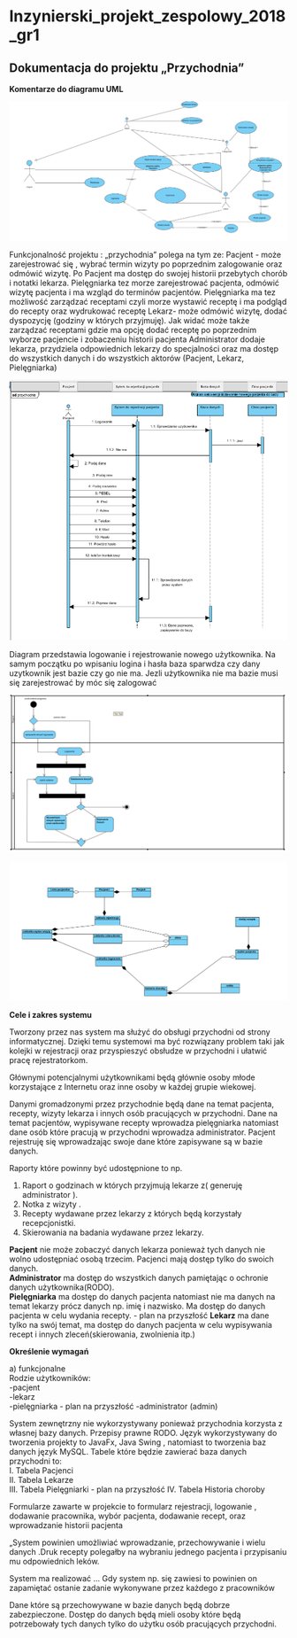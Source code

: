 # Inzynierski_projekt_zespolowy_2018_gr1
## Dokumentacja do projektu „Przychodnia”
**Komentarze do diagramu UML**

![diagram przypadkow uzycia](https://github.com/mjochab/Inzynierski_projekt_zespolowy_2018_gr1/blob/master/imgdocumentacja/diagramprzypadkowuzycia.png)

Funkcjonalność  projektu : „przychodnia” polega na tym ze:
Pacjent - może zarejestrować się , wybrać termin wizyty po poprzednim zalogowanie oraz odmówić wizytę. Po Pacjent ma dostęp do swojej historii przebytych chorób i notatki lekarza. 
Pielęgniarka tez morze zarejestrować pacjenta, odmówić wizytę pacjenta i ma wzgląd do terminów pacjentów. Pielęgniarka ma tez możliwość zarządzać receptami czyli morze wystawić receptę i ma podgląd do recepty oraz wydrukować receptę
Lekarz- może odmówić wizytę, dodać dyspozycję (godziny w których przyjmuję). Jak widać może także zarządzać receptami gdzie ma opcję dodać receptę po poprzednim wyborze pacjencie i zobaczeniu historii pacjenta 
Administrator dodaje lekarza, przydziela odpowiednich lekarzy do specjalności oraz ma dostęp do wszystkich danych i do wszystkich aktorów (Pacjent, Lekarz, Pielęgniarka)

![diagram sekwencji](https://github.com/mjochab/Inzynierski_projekt_zespolowy_2018_gr1/blob/master/imgdocumentacja/diagramsekwencji.png)

Diagram przedstawia logowanie i rejestrowanie nowego użytkownika. Na samym początku po wpisaniu logina i hasła baza sparwdza czy dany uzytkownik jest bazie czy go nie ma. Jezli użytkownika nie ma bazie musi się zarejestrować by móc się zalogować 

![diagram aktywnosci](https://github.com/mjochab/Inzynierski_projekt_zespolowy_2018_gr1/blob/master/imgdocumentacja/diagramaktywnosci.png)

![diagram klas](https://github.com/mjochab/Inzynierski_projekt_zespolowy_2018_gr1/blob/master/imgdocumentacja/diagramklas.png)

 **Cele i zakres systemu**

Tworzony przez nas system ma służyć do obsługi przychodni od strony informatycznej. Dzięki temu systemowi ma być rozwiązany problem taki jak kolejki w rejestracji oraz przyspieszyć obsłudze w przychodni i ułatwić pracę rejestratorkom. 

Głównymi potencjalnymi użytkownikami  będą głównie osoby młode korzystające z Internetu oraz inne osoby w każdej grupie wiekowej.

Danymi gromadzonymi przez przychodnie będą dane na temat pacjenta, recepty, wizyty lekarza i innych osób pracujących w przychodni. Dane na temat pacjentów, wypisywane recepty  wprowadza pielęgniarka natomiast dane osób które pracują w przychodni  wprowadza administrator.  Pacjent rejestruję się wprowadzając swoje dane które zapisywane są w bazie danych. 

Raporty które powinny być udostępnione to np.     
1. Raport o godzinach w których przyjmują lekarze  z( generuję administrator ).       
2. Notka z wizyty .    
3. Recepty wydawane przez lekarzy z których będą korzystały recepcjonistki.    
4. Skierowania na badania wydawane przez lekarzy.

**Pacjent** nie może zobaczyć danych lekarza ponieważ tych danych nie wolno udostępniać osobą trzecim. Pacjenci mają dostęp tylko do swoich danych.    
**Administrator** ma dostęp do wszystkich danych pamiętając o ochronie danych użytkownika(RODO).    
**Pielęgniarka** ma dostęp do danych pacjenta natomiast nie ma danych na temat lekarzy prócz danych np. imię i nazwisko. Ma dostęp do danych pacjenta w celu wydania recepty.    - plan na przyszłość
**Lekarz** ma dane tylko na swój temat, ma dostęp do danych pacjenta w celu wypisywania recept i innych zleceń(skierowania, zwolnienia itp.)

**Określenie wymagań**    

a) funkcjonalne  
Rodzie użytkowników:    
-pacjent    
-lekarz    
-pielęgniarka    - plan na przyszłość
-administrator (admin)

System zewnętrzny nie wykorzystywany ponieważ przychodnia korzysta z własnej bazy danych. Przepisy prawne RODO.
Język wykorzystywany do tworzenia projekty to JavaFx, Java Swing , natomiast to tworzenia baz danych język MySQL.  Tabele które będzie zawierać baza danych przychodni to:    
I.	Tabela Pacjenci    
II.	Tabela Lekarze    
III.	Tabela Pielęgniarki    - plan na przyszłość
IV.	Tabela Historia choroby

Formularze zawarte w projekcie to formularz rejestracji, logowanie , dodawanie pracownika, wybór pacjenta, dodawanie recept, oraz wprowadzanie historii pacjenta

„System powinien umożliwiać wprowadzanie, przechowywanie i wielu danych .Druk recepty  polegałby na wybraniu jednego pacjenta i przypisaniu mu odpowiednich leków. 


System ma realizować …
Gdy system np. się zawiesi to powinien on zapamiętać ostanie zadanie wykonywane przez każdego z pracowników

Dane które są przechowywane w bazie danych będą dobrze zabezpieczone. Dostęp do danych będą mieli osoby które będą potrzebowały tych danych tylko do użytku osób pracujących przychodni.


